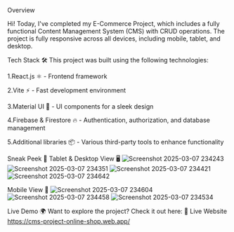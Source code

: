 Overview 

Hi! Today, I've completed my E-Commerce Project, which includes a fully functional Content Management System (CMS) with CRUD operations. The project is fully responsive across all devices, including mobile, tablet, and desktop.

Tech Stack 🛠
This project was built using the following technologies:

1.React.js ⚛️ - Frontend framework

2.Vite ⚡ - Fast development environment

3.Material UI 🎨 - UI components for a sleek design

4.Firebase & Firestore 🔥 - Authentication, authorization, and database management

5.Additional libraries 📦 - Various third-party tools to enhance functionality

Sneak Peek 👀
Tablet & Desktop View 🖥️
![Screenshot 2025-03-07 234243](https://github.com/user-attachments/assets/28bc9f16-7411-4efb-97b8-8b3ff1026ffc)
![Screenshot 2025-03-07 234351](https://github.com/user-attachments/assets/a8c21554-23b6-4e31-8ec9-e02bfabf5982)
![Screenshot 2025-03-07 234421](https://github.com/user-attachments/assets/f2a1f08f-23d6-425f-b8e0-75e67ec9a54e)
![Screenshot 2025-03-07 234642](https://github.com/user-attachments/assets/da41859b-dc74-47f2-a63a-6ed509acd570)

Mobile View 📱
![Screenshot 2025-03-07 234604](https://github.com/user-attachments/assets/eca2323b-e314-4fe9-b408-eb178f05a3e5)
![Screenshot 2025-03-07 234458](https://github.com/user-attachments/assets/a8cb310c-89e6-4667-834a-f2b24e5d50b9)
![Screenshot 2025-03-07 234534](https://github.com/user-attachments/assets/3c5c6e20-51d8-4972-9b28-581cdd4ace16)

Live Demo 🌍
Want to explore the project? Check it out here:
🔗 Live Website
https://cms-project-online-shop.web.app/

